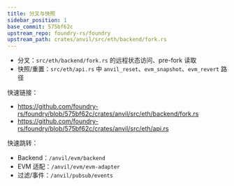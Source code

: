 ```yaml
---
title: 分叉与快照
sidebar_position: 1
base_commit: 575bf62c
upstream_repo: foundry-rs/foundry
upstream_path: crates/anvil/src/eth/backend/fork.rs
---
```


- 分叉：`src/eth/backend/fork.rs` 的远程状态访问、pre-fork 读取
- 快照/重置：`src/eth/api.rs` 中 `anvil_reset`、`evm_snapshot`、`evm_revert` 路径

快速链接：
- https://github.com/foundry-rs/foundry/blob/575bf62c/crates/anvil/src/eth/backend/fork.rs
- https://github.com/foundry-rs/foundry/blob/575bf62c/crates/anvil/src/eth/api.rs

快速跳转：
- Backend：`/anvil/evm/backend`
- EVM 适配：`/anvil/evm/evm-adapter`
- 过滤/事件：`/anvil/pubsub/events`
